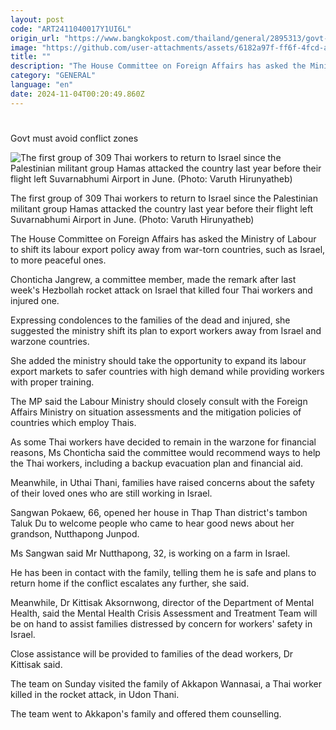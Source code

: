 ```yaml
---
layout: post
code: "ART2411040017Y1UI6L"
origin_url: "https://www.bangkokpost.com/thailand/general/2895313/govt-must-avoid-conflict-zones"
image: "https://github.com/user-attachments/assets/6182a97f-ff6f-4fcd-a0af-8f503158df5f"
title: ""
description: "The House Committee on Foreign Affairs has asked the Ministry of Labour to shift its labour export policy away from war-torn countries, such as Israel, to more peaceful ones."
category: "GENERAL"
language: "en"
date: 2024-11-04T00:20:49.860Z
---
```


# 

Govt must avoid conflict zones

![The first group of 309 Thai workers to return to Israel since the Palestinian militant group Hamas attacked the country last year before their flight left Suvarnabhumi Airport in June. (Photo: Varuth Hirunyatheb)](https://github.com/user-attachments/assets/a9601520-daef-4df3-935e-6aeea6eefbb4)

The first group of 309 Thai workers to return to Israel since the Palestinian militant group Hamas attacked the country last year before their flight left Suvarnabhumi Airport in June. (Photo: Varuth Hirunyatheb)

The House Committee on Foreign Affairs has asked the Ministry of Labour to shift its labour export policy away from war-torn countries, such as Israel, to more peaceful ones.

Chonticha Jangrew, a committee member, made the remark after last week's Hezbollah rocket attack on Israel that killed four Thai workers and injured one.

Expressing condolences to the families of the dead and injured, she suggested the ministry shift its plan to export workers away from Israel and warzone countries.

She added the ministry should take the opportunity to expand its labour export markets to safer countries with high demand while providing workers with proper training.

The MP said the Labour Ministry should closely consult with the Foreign Affairs Ministry on situation assessments and the mitigation policies of countries which employ Thais.

As some Thai workers have decided to remain in the warzone for financial reasons, Ms Chonticha said the committee would recommend ways to help the Thai workers, including a backup evacuation plan and financial aid.

Meanwhile, in Uthai Thani, families have raised concerns about the safety of their loved ones who are still working in Israel.

Sangwan Pokaew, 66, opened her house in Thap Than district's tambon Taluk Du to welcome people who came to hear good news about her grandson, Nutthapong Junpod.

Ms Sangwan said Mr Nutthapong, 32, is working on a farm in Israel.

He has been in contact with the family, telling them he is safe and plans to return home if the conflict escalates any further, she said.

Meanwhile, Dr Kittisak Aksornwong, director of the Department of Mental Health, said the Mental Health Crisis Assessment and Treatment Team will be on hand to assist families distressed by concern for workers' safety in Israel.

Close assistance will be provided to families of the dead workers, Dr Kittisak said.

The team on Sunday visited the family of Akkapon Wannasai, a Thai worker killed in the rocket attack, in Udon Thani.

The team went to Akkapon's family and offered them counselling.